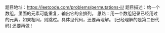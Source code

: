题目地址：https://leetcode.com/problems/permutations-ii/
题目描述：给一个数组，里面的元素可能重复，输出它的全排列。
思路：用一个数组记录已经用过的元素，如果相同，则跳过。具体见代码，还要再理解。
[已经理解的是第二份代码]
还要再做！

